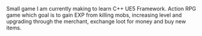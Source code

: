 Small game I am currently making to learn C++ UE5 Framework. Action RPG game which goal is to gain EXP from killing mobs, increasing level and upgrading through the merchant, exchange loot for money and buy new items.
